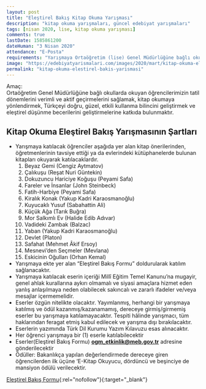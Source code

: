```yaml
---
layout: post
title: "Eleştirel Bakış Kitap Okuma Yarışması"
description: "kitap okuma yarışmaları, güncel edebiyat yarışmaları"
tags: [nisan 2020, lise, kitap okuma yarışması]
comments: true
lastDate: 1585861200    
dateHuman: "3 Nisan 2020"
attendance: "E-Posta"
requirements: "Yarışmaya Ortaöğretim (lise) Genel Müdürlüğüne bağlı okullarda okuyan öğrenciler katılacaktır"
image: "https://edebiyatyarismalari.com/images/2020/mart/kitap-okuma-elestirel-bakis-yarismasi.jpg"
permalink: "kitap-okuma-elestirel-bakis-yarismasi"
---
```


Amaç:  
Ortaöğretim Genel Müdürlüğüne bağlı okullarda okuyan öğrencilerimizin tatil dönemlerini verimli ve aktif geçirmelerini sağlamak, kitap okumaya yönlendirmek, Türkçeyi doğru, güzel, etkili kullanma bilincini geliştirmek ve eleştirel düşünme becerilerini geliştirmelerine katkıda bulunmaktır.  

## Kitap Okuma Eleştirel Bakış Yarışmasının Şartları
- Yarışmaya katılacak öğrenciler aşağıda yer alan kitap önerilerinden, öğretmenlerinin tavsiye ettiği ya da evlerindeki kütüphanelerde bulunan kitapları okuyarak katılacaklardır.
    1. Beyaz Gemi (Cengiz Aytmatov)
    2. Çalıkuşu (Reşat Nuri Güntekin)
    3. Dokuzuncu Hariciye Koğuşu (Peyami Safa)
    4. Fareler ve İnsanlar (John Steinbeck)
    5. Fatih-Harbiye (Peyami Safa)
    6. Kiralık Konak (Yakup Kadri Karaosmanoğlu)
    7. Kuyucaklı Yusuf (Sabahattin Ali)
    8. Küçük Ağa (Tarık Buğra)
    9. Mor Salkımlı Ev (Halide Edib Adıvar)
    10. Vadideki Zambak (Balzac)
    11. Yaban (Yakup Kadri Karaosmanoğlu)
    12. Devlet (Platon)
    13. Safahat (Mehmet Âkif Ersoy)
    14. Mesnevi’den Seçmeler (Mevlana)
    15. Eskicinin Oğulları (Orhan Kemal)
- Yarışmaya ekte yer alan “Eleştirel Bakış Formu” doldurularak katılım sağlanacaktır.
- Yarışmaya katılacak eserin içeriği Millî Eğitim Temel Kanunu’na mugayir, genel ahlak kurallarına aykırı olmamalı ve siyasi amaçlara hizmet eden yanlış anlaşılmaya neden olabilecek sakıncalı ve zararlı ifadeler ve/veya mesajlar içermemelidir.
- Eserler özgün nitelikte olacaktır. Yayımlanmış, herhangi bir yarışmaya katılmış ve ödül kazanmış/kazanamamış, dereceye girmiş/girmemiş eserler bu yarışmaya katılamayacaktır. Tespiti hâlinde yarışmacı, tüm haklarından feragat etmiş kabul edilecek ve yarışma dışı bırakılacaktır.
- Eserlerin yazımında Türk Dil Kurumu Yazım Kılavuzu esas alınacaktır.
- Her öğrenci yarışmaya bir (1) eserle katılabilecektir
- Eserler(Eleştirel Bakış Formu) **ogm_etkinlik@meb.gov.tr** adresine gönderilecektir
- Ödüller: Bakanlıkça yapılan değerlendirmede dereceye giren öğrencilerden ilk üçüne ‘E-Kitap Okuyucu, dördüncü ve beşinciye de mansiyon ödülü verilecektir.

[Eleştirel Bakış Formu](http://ogmprojeler.meb.gov.tr/Content/Uploads/Dosyalar/Ele%C5%9FtirelBak%C4%B1%C5%9FFormu.pdf?ref=edebiyatyarismalari.com){:rel="nofollow"}{:target="_blank"}